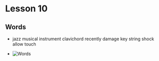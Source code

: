 # Lesson 10

## Words

- jazz musical instrument clavichord recently damage key string shock allow touch

- ![Words](http://120.25.124.101:9111/EImages/Part2/words-10.png)
